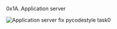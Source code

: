 0x1A. Application server

![Application server](https://s3.amazonaws.com/alx-intranet.hbtn.io/uploads/medias/2018/9/c7d1ed0a2e10d1b4e9b3.jpg?X-Amz-Algorithm=AWS4-HMAC-SHA256&X-Amz-Credential=AKIARDDGGGOUSBVO6H7D%2F20230518%2Fus-east-1%2Fs3%2Faws4_request&X-Amz-Date=20230518T130232Z&X-Amz-Expires=86400&X-Amz-SignedHeaders=host&X-Amz-Signature=42b1fe851de1f723193d1a1998e92a4f9388072270d552cf7bd6188a139a00b0)
fix pycodestyle task0
